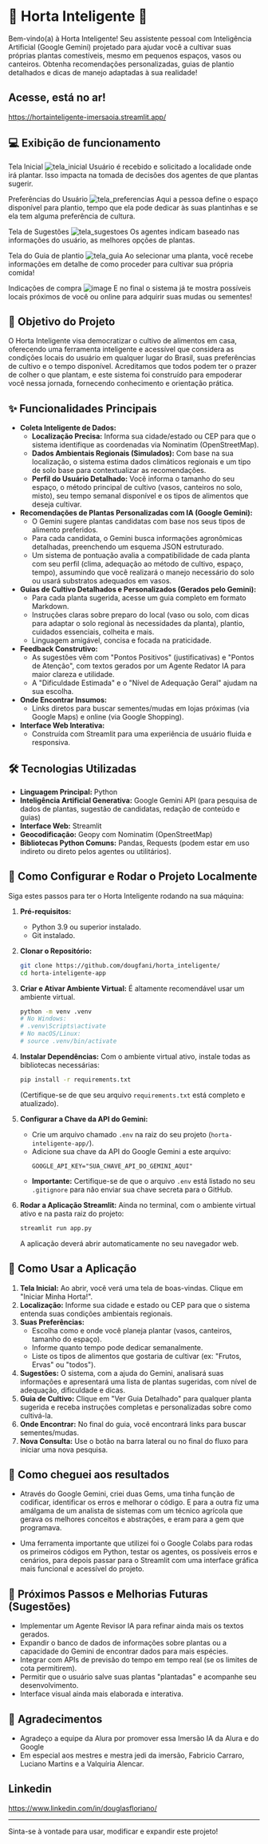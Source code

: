 # 🌱 Horta Inteligente 🥕

Bem-vindo(a) à Horta Inteligente! Seu assistente pessoal com Inteligência Artificial (Google Gemini) projetado para ajudar você a cultivar suas próprias plantas comestíveis, mesmo em pequenos espaços, vasos ou canteiros. Obtenha recomendações personalizadas, guias de plantio detalhados e dicas de manejo adaptadas à sua realidade!

## Acesse, está no ar!

https://hortainteligente-imersaoia.streamlit.app/

## :computer:   Exibição de funcionamento

Tela Inicial
![tela_inicial](https://github.com/user-attachments/assets/97585c7f-a2b6-4021-88e8-ee37f2f4a5fb)
Usuário é recebido e solicitado a localidade onde irá plantar. Isso impacta na tomada de decisões dos agentes de que plantas sugerir.

Preferências do Usuário
![tela_preferencias](https://github.com/user-attachments/assets/253c47f1-805d-4ccf-8d92-e9ee8226e1e4)
Aqui a pessoa define o espaço disponível para plantio, tempo que ela pode dedicar às suas plantinhas e se ela tem alguma preferência de cultura.

Tela de Sugestões
![tela_sugestoes](https://github.com/user-attachments/assets/d38bdab0-2f47-4cd2-be4a-761c03f6efb3)
Os agentes indicam baseado nas informações do usuário, as melhores opções de plantas.

Tela do Guia de plantio
![tela_guia](https://github.com/user-attachments/assets/8db7cf6a-2365-4e5b-a7e8-510d43dbb29e)
Ao selecionar uma planta, você recebe informações em detalhe de como proceder para cultivar sua própria comida!

Indicações de compra
![image](https://github.com/user-attachments/assets/8106b541-7467-48ef-901a-e997fc0edce7)
E no final o sistema já te mostra possíveis locais próximos de você ou online para adquirir suas mudas ou sementes!

## 🎯 Objetivo do Projeto

O Horta Inteligente visa democratizar o cultivo de alimentos em casa, oferecendo uma ferramenta inteligente e acessível que considera as condições locais do usuário em qualquer lugar do Brasil, suas preferências de cultivo e o tempo disponível. Acreditamos que todos podem ter o prazer de colher o que plantam, e este sistema foi construído para empoderar você nessa jornada, fornecendo conhecimento e orientação prática.

## ✨ Funcionalidades Principais

* **Coleta Inteligente de Dados:**
    * **Localização Precisa:** Informa sua cidade/estado ou CEP para que o sistema identifique as coordenadas via Nominatim (OpenStreetMap).
    * **Dados Ambientais Regionais (Simulados):** Com base na sua localização, o sistema estima dados climáticos regionais e um tipo de solo base para contextualizar as recomendações.
    * **Perfil do Usuário Detalhado:** Você informa o tamanho do seu espaço, o método principal de cultivo (vasos, canteiros no solo, misto), seu tempo semanal disponível e os tipos de alimentos que deseja cultivar.
* **Recomendações de Plantas Personalizadas com IA (Google Gemini):**
    * O Gemini sugere plantas candidatas com base nos seus tipos de alimento preferidos.
    * Para cada candidata, o Gemini busca informações agronômicas detalhadas, preenchendo um esquema JSON estruturado.
    * Um sistema de pontuação avalia a compatibilidade de cada planta com seu perfil (clima, adequação ao método de cultivo, espaço, tempo), assumindo que você realizará o manejo necessário do solo ou usará substratos adequados em vasos.
* **Guias de Cultivo Detalhados e Personalizados (Gerados pelo Gemini):**
    * Para cada planta sugerida, acesse um guia completo em formato Markdown.
    * Instruções claras sobre preparo do local (vaso ou solo, com dicas para adaptar o solo regional às necessidades da planta), plantio, cuidados essenciais, colheita e mais.
    * Linguagem amigável, concisa e focada na praticidade.
* **Feedback Construtivo:**
    * As sugestões vêm com "Pontos Positivos" (justificativas) e "Pontos de Atenção", com textos gerados por um Agente Redator IA para maior clareza e utilidade.
    * A "Dificuldade Estimada" e o "Nível de Adequação Geral" ajudam na sua escolha.
* **Onde Encontrar Insumos:**
    * Links diretos para buscar sementes/mudas em lojas próximas (via Google Maps) e online (via Google Shopping).
* **Interface Web Interativa:**
    * Construída com Streamlit para uma experiência de usuário fluida e responsiva.

## 🛠️ Tecnologias Utilizadas

* **Linguagem Principal:** Python
* **Inteligência Artificial Generativa:** Google Gemini API (para pesquisa de dados de plantas, sugestão de candidatas, redação de conteúdo e guias)
* **Interface Web:** Streamlit
* **Geocodificação:** Geopy com Nominatim (OpenStreetMap)
* **Bibliotecas Python Comuns:** Pandas, Requests (podem estar em uso indireto ou direto pelos agentes ou utilitários).

## 🚀 Como Configurar e Rodar o Projeto Localmente

Siga estes passos para ter o Horta Inteligente rodando na sua máquina:

1.  **Pré-requisitos:**
    * Python 3.9 ou superior instalado.
    * Git instalado.

2.  **Clonar o Repositório:**
    ```bash
    git clone https://github.com/dougfani/horta_inteligente/
    cd horta-inteligente-app
    ```

3.  **Criar e Ativar Ambiente Virtual:**
    É altamente recomendável usar um ambiente virtual.
    ```bash
    python -m venv .venv
    # No Windows:
    # .venv\Scripts\activate
    # No macOS/Linux:
    # source .venv/bin/activate
    ```

4.  **Instalar Dependências:**
    Com o ambiente virtual ativo, instale todas as bibliotecas necessárias:
    ```bash
    pip install -r requirements.txt
    ```
    (Certifique-se de que seu arquivo `requirements.txt` está completo e atualizado).

5.  **Configurar a Chave da API do Gemini:**
    * Crie um arquivo chamado `.env` na raiz do seu projeto (`horta-inteligente-app/`).
    * Adicione sua chave da API do Google Gemini a este arquivo:
        ```
        GOOGLE_API_KEY="SUA_CHAVE_API_DO_GEMINI_AQUI"
        ```
    * **Importante:** Certifique-se de que o arquivo `.env` está listado no seu `.gitignore` para não enviar sua chave secreta para o GitHub.

6.  **Rodar a Aplicação Streamlit:**
    Ainda no terminal, com o ambiente virtual ativo e na pasta raiz do projeto:
    ```bash
    streamlit run app.py
    ```
    A aplicação deverá abrir automaticamente no seu navegador web.

## 📖 Como Usar a Aplicação

1.  **Tela Inicial:** Ao abrir, você verá uma tela de boas-vindas. Clique em "Iniciar Minha Horta!".
2.  **Localização:** Informe sua cidade e estado ou CEP para que o sistema entenda suas condições ambientais regionais.
3.  **Suas Preferências:**
    * Escolha como e onde você planeja plantar (vasos, canteiros, tamanho do espaço).
    * Informe quanto tempo pode dedicar semanalmente.
    * Liste os tipos de alimentos que gostaria de cultivar (ex: "Frutos, Ervas" ou "todos").
4.  **Sugestões:** O sistema, com a ajuda do Gemini, analisará suas informações e apresentará uma lista de plantas sugeridas, com nível de adequação, dificuldade e dicas.
5.  **Guia de Cultivo:** Clique em "Ver Guia Detalhado" para qualquer planta sugerida e receba instruções completas e personalizadas sobre como cultivá-la.
6.  **Onde Encontrar:** No final do guia, você encontrará links para buscar sementes/mudas.
7.  **Nova Consulta:** Use o botão na barra lateral ou no final do fluxo para iniciar uma nova pesquisa.

## :brain: Como cheguei aos resultados

* Através do Google Gemini, criei duas Gems, uma tinha função de codificar, identificar os erros e melhorar o código. E para a outra fiz uma amálgama de um analista de sistemas com um técnico agrícola que gerava os melhores conceitos e abstrações, e eram para a gem que programava.

* Uma ferramenta importante que utilizei foi o Google Colabs para rodas os primeiros códigos em Python, testar os agentes, os possíveis erros e cenários, para depois passar para o Streamlit com uma interface gráfica mais funcional e acessível do projeto.

## 🔮 Próximos Passos e Melhorias Futuras (Sugestões)

* Implementar um Agente Revisor IA para refinar ainda mais os textos gerados.
* Expandir o banco de dados de informações sobre plantas ou a capacidade do Gemini de encontrar dados para mais espécies.
* Integrar com APIs de previsão do tempo em tempo real (se os limites de cota permitirem).
* Permitir que o usuário salve suas plantas "plantadas" e acompanhe seu desenvolvimento.
* Interface visual ainda mais elaborada e interativa.

## :pray: Agradecimentos

* Agradeço a equipe da Alura por promover essa Imersão IA da Alura e do Google
* Em especial aos mestres e mestra jedi da imersão, Fabricio Carraro, Luciano Martins e a Valquíria Alencar.

## Linkedin

https://www.linkedin.com/in/douglasfloriano/

---

Sinta-se à vontade para usar, modificar e expandir este projeto!
